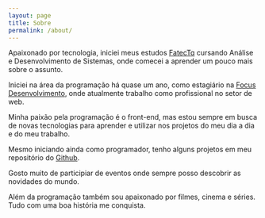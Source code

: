 ```yaml
---
layout: page
title: Sobre
permalink: /about/
---
```

<div>
    <p>
        Apaixonado por tecnologia, iniciei meus estudos
        <a href="http://www.fatectq.edu.br/">FatecTq</a> cursando Análise e Desenvolvimento de Sistemas, onde comecei a aprender um pouco mais sobre o assunto.
    </p>
    <p>
        Iniciei na área da programação há quase um ano, como estagiário na
        <a href="http://focussp.com.br" target="_blank">Focus Desenvolvimento</a>, onde atualmente trabalho como profissional no setor de web.
    </p>
    <p>
        Minha paixão pela programação é o front-end, mas estou sempre em busca de novas tecnologias para aprender e utilizar nos projetos do meu dia a dia e do meu trabalho.
    </p>
    <p>
        Mesmo iniciando ainda como programador, tenho alguns projetos em meu repositório do
        <a href="https://github.com/leodionizio">Github</a>.
    </p>
    <p>
        Gosto muito de participiar de eventos onde sempre posso descobrir as novidades do mundo.
    </p>
    <p>
        Além da programação também sou apaixonado por filmes, cinema e séries. Tudo com uma boa história me conquista.
    </p>
</div>